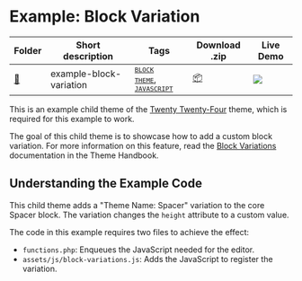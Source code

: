 # Example: Block Variation

<!-- Please, do not remove these @TABLE EXAMPLES BEGIN and @TABLE EXAMPLES END comments or modify the table inside. This table is automatically generated from the data at _data/examples.json and _data/tags.json -->
<!-- @TABLE EXAMPLES BEGIN -->
| Folder                                                                                           | Short description       | Tags                                                                                                                                                                                                                                                                 | Download .zip                                                                                                        | Live Demo                                                                                                                                                                                                                                                                                                                                                                                                                                                                                                                                                                                                                                                                                                                                                                                                                  |
| ------------------------------------------------------------------------------------------------ | ----------------------- | -------------------------------------------------------------------------------------------------------------------------------------------------------------------------------------------------------------------------------------------------------------------- | -------------------------------------------------------------------------------------------------------------------- | -------------------------------------------------------------------------------------------------------------------------------------------------------------------------------------------------------------------------------------------------------------------------------------------------------------------------------------------------------------------------------------------------------------------------------------------------------------------------------------------------------------------------------------------------------------------------------------------------------------------------------------------------------------------------------------------------------------------------------------------------------------------------------------------------------------------------- |
| [📁](https://github.com/wptrainingteam/block-theme-examples/tree/master/example-block-variation) | example-block-variation | <small><code><a href="https://github.com/wptrainingteam/block-theme-examples/wiki/Tags#block-theme">BLOCK THEME</a></code></small>, <small><code><a href="https://github.com/wptrainingteam/block-theme-examples/wiki/Tags#javascript">JAVASCRIPT</a></code></small> | [📦](https://raw.githubusercontent.com/wptrainingteam/block-theme-examples/master/_zips/example-block-variation.zip) | [![](https://raw.githubusercontent.com/wptrainingteam/block-theme-examples/master/_assets/icon-wp.svg)](https://playground.wordpress.net/#{%22$schema%22:%22https://playground.wordpress.net/blueprint-schema.json%22,%22landingPage%22:%22/wp-admin/themes.php%22,%22preferredVersions%22:{%22php%22:%228.0%22,%22wp%22:%22latest%22},%22steps%22:[{%22step%22:%22installTheme%22,%22themeZipFile%22:{%22resource%22:%22wordpress.org/themes%22,%22slug%22:%22twentytwentyfour%22}},{%22step%22:%22installTheme%22,%22themeZipFile%22:{%22resource%22:%22url%22,%22url%22:%22https://raw.githubusercontent.com/wptrainingteam/block-theme-examples/master/_zips/example-block-variation.zip%22},%22options%22:{%22activate%22:true}},{%22step%22:%22login%22,%22username%22:%22admin%22,%22password%22:%22password%22}]}) |
<!-- @TABLE EXAMPLES END -->

This is an example child theme of the [Twenty Twenty-Four](https://wordpress.org/themes/twentytwentyfour/) theme, which is required for this example to work.

The goal of this child theme is to showcase how to add a custom block variation. For more information on this feature, read the [Block Variations](https://developer.wordpress.org/themes/features/block-variations/) documentation in the Theme Handbook.

## Understanding the Example Code

This child theme adds a "Theme Name: Spacer" variation to the core Spacer block. The variation changes the `height` attribute to a custom value.

The code in this example requires two files to achieve the effect:

- `functions.php`: Enqueues the JavaScript needed for the editor.
- `assets/js/block-variations.js`: Adds the JavaScript to register the variation.

